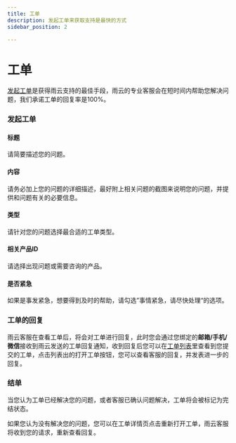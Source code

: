 ```yaml
---
title: 工单
description: 发起工单来获取支持是最快的方式
sidebar_position: 2

---
```



# 工单

[发起工单]是获得雨云支持的最佳手段，雨云的专业客服会在短时间内帮助您解决问题，我们承诺工单的回复率是100%。

### 发起工单

#### 标题

请简要描述您的问题。

#### 内容

请务必加上您的问题的详细描述，最好附上相关问题的截图来说明您的问题，并提供和问题有关的必要信息。

#### 类型

请针对您的问题选择最合适的工单类型。

#### 相关产品ID

请选择出现问题或需要咨询的产品。

#### 是否紧急

如果是事发紧急，想要得到及时的帮助，请勾选”事情紧急，请尽快处理“的选项。



### 工单的回复

雨云客服在查看工单后，将会对工单进行回复，此时您会通过您绑定的**邮箱/手机/微信**接收到雨云发送的工单回复通知，收到回复后您可以在[工单列表]里查看到您提交的工单，点击列表出的打开工单按钮，您可以查看客服的回复，并发表进一步的回复。



### 结单

当您认为工单已经解决您的问题，或者客服已确认问题解决，工单将会被标记为完结状态。

如果您认为没有解决您的问题，您可以在工单详情页点击重新打开工单，雨云客服将收到您的请求，重新查看回复。



[发起工单]: https://app.rainyun.com/support/workorder/create
[工单列表]: https://app.rainyun.com/support/workorder/list